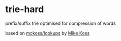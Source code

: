 # trie-hard
prefix/suffix trie optimised for compression of words

based on [mckoss/lookups](https://github.com/mckoss/lookups) by [Mike Koss](https://github.com/mckoss)
